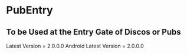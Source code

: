 # PubEntry

## To be Used at the Entry Gate of Discos or Pubs

Latest Version = 2.0.0.0
Android Latest Version = 2.0.0.0